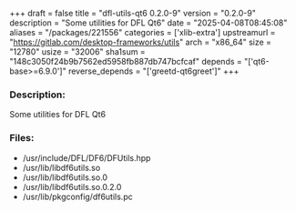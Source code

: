 +++
draft = false
title = "dfl-utils-qt6 0.2.0-9"
version = "0.2.0-9"
description = "Some utilities for DFL Qt6"
date = "2025-04-08T08:45:08"
aliases = "/packages/221556"
categories = ['xlib-extra']
upstreamurl = "https://gitlab.com/desktop-frameworks/utils"
arch = "x86_64"
size = "12780"
usize = "32006"
sha1sum = "148c3050f24b9b7562ed5958fb887db747bcfcaf"
depends = "['qt6-base>=6.9.0']"
reverse_depends = "['greetd-qt6greet']"
+++
### Description: 
Some utilities for DFL Qt6

### Files: 
* /usr/include/DFL/DF6/DFUtils.hpp
* /usr/lib/libdf6utils.so
* /usr/lib/libdf6utils.so.0
* /usr/lib/libdf6utils.so.0.2.0
* /usr/lib/pkgconfig/df6utils.pc
